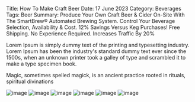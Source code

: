 Title: How To Make Craft Beer
Date: 17 June 2023
Category: Beverages
Tags: Beer
Summary: Produce Your Own Craft Beer & Cider On-Site With The SmartBrew® Automated Brewing System. Control Your Beverage Selection, Availability & Cost. 12% Savings Versus Keg Purchases! Free Shipping. No Experience Required. Increases Traffic By 20%



Lorem Ipsum is simply dummy text of the printing and typesetting industry. Lorem Ipsum has been the industry's standard dummy text ever since the 1500s, when an unknown printer took a galley of type and scrambled it to make a type specimen book.

Magic, sometimes spelled magick, is an ancient practice rooted in rituals, spiritual divinations

![image](path/to/image.jpg)
![image](path/to/image.jpg)
![image](path/to/image.jpg)
![image](path/to/image.jpg)
![image](path/to/image.jpg)
![image](path/to/image.jpg)
